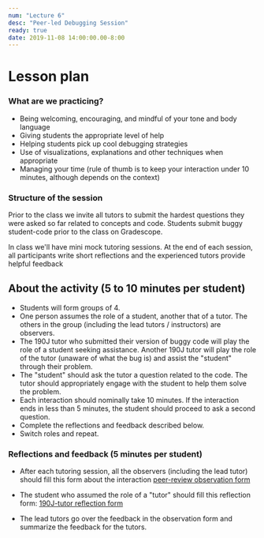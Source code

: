 ```yaml
---
num: "Lecture 6"
desc: "Peer-led Debugging Session"
ready: true
date: 2019-11-08 14:00:00.00-8:00
---
```


# Lesson plan

### What are we practicing?

* Being welcoming, encouraging, and mindful of your tone and body language
* Giving students the appropriate level of help
* Helping students pick up cool debugging strategies
* Use of visualizations, explanations and other techniques when appropriate
* Managing your time (rule of thumb is to keep your interaction under 10 minutes, although depends on the context)

### Structure of the session

Prior to the class we invite all tutors to submit the hardest questions they were asked so far related to concepts and code. Students submit buggy student-code prior to the class on Gradescope.

In class we'll have mini mock tutoring sessions. At the end of each session, all participants write short reflections and the experienced tutors provide helpful feedback

## About the activity (5 to 10 minutes per student)

* Students will form groups of 4.
* One person assumes the role of a student, another that of a tutor. The others in the group (including the lead tutors / instructors) are observers.
* The 190J tutor who submitted their version of buggy code will play the role of a student seeking assistance. Another 190J tutor will play the role of the tutor (unaware of what the bug is) and assist the "student" through their problem.
* The "student" should ask the tutor a question related to the code. The tutor should appropriately engage with the student to help them solve the problem.
* Each interaction should nominally take 10 minutes. If the interaction ends in less than 5 minutes, the student should proceed to ask a second question.
* Complete the reflections and feedback described below.
* Switch roles and repeat.

### Reflections and feedback (5 minutes per student)

* After each tutoring session, all the observers (including the lead tutor) should fill this form about the interaction [peer-review observation form](https://forms.gle/YyzRFo5bQeUrk7kU9)

* The student who assumed the role of a "tutor" should fill this reflection form: [190J-tutor reflection form](https://forms.gle/dYmEu771ktzcRr417) 

* The lead tutors go over the feedback in the observation form and summarize the feedback for the tutors.


